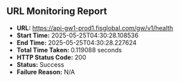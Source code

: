 ## URL Monitoring Report

- **URL:** https://api-gw1-prod1.fisglobal.com/gw/v1/health
- **Start Time:** 2025-05-25T04:30:28.108536
- **End Time:** 2025-05-25T04:30:28.227624
- **Total Time Taken:** 0.119088 seconds
- **HTTP Status Code:** 200
- **Status:** Success
- **Failure Reason:** N/A
